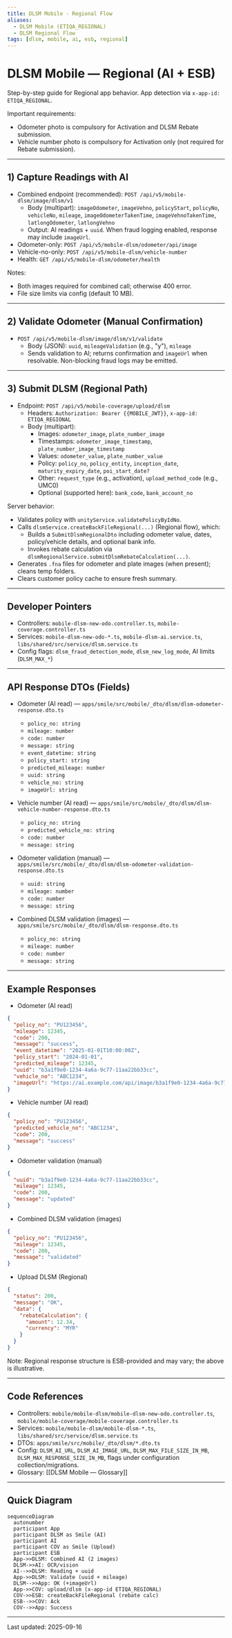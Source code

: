 ```yaml
---
title: DLSM Mobile - Regional Flow
aliases:
  - DLSM Mobile (ETIQA_REGIONAL)
  - DLSM Regional Flow
tags: [dlsm, mobile, ai, esb, regional]
---
```


# DLSM Mobile — Regional (AI + ESB)

Step-by-step guide for Regional app behavior. App detection via `x-app-id: ETIQA_REGIONAL`.

Important requirements:
- Odometer photo is compulsory for Activation and DLSM Rebate submission.
- Vehicle number photo is compulsory for Activation only (not required for Rebate submission).

---

## 1) Capture Readings with AI

- Combined endpoint (recommended): `POST /api/v5/mobile-dlsm/image/dlsm/v1`
  - Body (multipart): `imageOdometer`, `imageVehno`, `policyStart`, `policyNo`, `vehicleNo`, `mileage`, `imageOdometerTakenTime`, `imageVehnoTakenTime`, `latlongOdometer`, `latlongVehno`
  - Output: AI readings + `uuid`. When fraud logging enabled, response may include `imageUrl`.
- Odometer-only: `POST /api/v5/mobile-dlsm/odometer/api/image`
- Vehicle-no-only: `POST /api/v5/mobile-dlsm/vehicle-number`
- Health: `GET /api/v5/mobile-dlsm/odometer/health`

Notes:
- Both images required for combined call; otherwise 400 error.
- File size limits via config (default 10 MB).

---

## 2) Validate Odometer (Manual Confirmation)

- `POST /api/v5/mobile-dlsm/image/dlsm/v1/validate`
  - Body (JSON): `uuid`, `mileageValidation` (e.g., "y"), `mileage`
  - Sends validation to AI; returns confirmation and `imageUrl` when resolvable. Non-blocking fraud logs may be emitted.

---

## 3) Submit DLSM (Regional Path)

- Endpoint: `POST /api/v5/mobile-coverage/upload/dlsm`
  - Headers: `Authorization: Bearer {{MOBILE_JWT}}`, `x-app-id: ETIQA_REGIONAL`
  - Body (multipart):
    - Images: `odometer_image`, `plate_number_image`
    - Timestamps: `odometer_image_timestamp`, `plate_number_image_timestamp`
    - Values: `odometer_value`, `plate_number_value`
    - Policy: `policy_no`, `policy_entity`, `inception_date`, `maturity_expiry_date`, `poi_start_date?`
    - Other: `request_type` (e.g., activation), `upload_method_code` (e.g., UMC0)
    - Optional (supported here): `bank_code`, `bank_account_no`

Server behavior:
- Validates policy with `unityService.validatePolicyByIdNo`.
- Calls `dlsmService.createBackFileRegional(...)` (Regional flow), which:
  - Builds a `SubmitDlsmRegionalDto` including odometer value, dates, policy/vehicle details, and optional bank info.
  - Invokes rebate calculation via `dlsmRegionalService.submitDlsmRebateCalculation(...)`.
- Generates `.fna` files for odometer and plate images (when present); cleans temp folders.
- Clears customer policy cache to ensure fresh summary.

---

## Developer Pointers

- Controllers: `mobile-dlsm-new-odo.controller.ts`, `mobile-coverage.controller.ts`
- Services: `mobile-dlsm-new-odo-*.ts`, `mobile-dlsm-ai.service.ts`, `libs/shared/src/service/dlsm.service.ts`
- Config flags: `dlsm_fraud_detection_mode`, `dlsm_new_log_mode`, AI limits (`DLSM_MAX_*`)

---

## API Response DTOs (Fields)

- Odometer (AI read) — `apps/smile/src/mobile/_dto/dlsm/dlsm-odometer-response.dto.ts`
  - `policy_no: string`
  - `mileage: number`
  - `code: number`
  - `message: string`
  - `event_datetime: string`
  - `policy_start: string`
  - `predicted_mileage: number`
  - `uuid: string`
  - `vehicle_no: string`
  - `imageUrl: string`

- Vehicle number (AI read) — `apps/smile/src/mobile/_dto/dlsm/dlsm-vehicle-number-response.dto.ts`
  - `policy_no: string`
  - `predicted_vehicle_no: string`
  - `code: number`
  - `message: string`

- Odometer validation (manual) — `apps/smile/src/mobile/_dto/dlsm/dlsm-odometer-validation-response.dto.ts`
  - `uuid: string`
  - `mileage: number`
  - `code: number`
  - `message: string`

- Combined DLSM validation (images) — `apps/smile/src/mobile/_dto/dlsm/dlsm-response.dto.ts`
  - `policy_no: string`
  - `mileage: number`
  - `code: number`
  - `message: string`

---

## Example Responses

- Odometer (AI read)
```json
{
  "policy_no": "PU123456",
  "mileage": 12345,
  "code": 200,
  "message": "success",
  "event_datetime": "2025-01-01T10:00:00Z",
  "policy_start": "2024-01-01",
  "predicted_mileage": 12345,
  "uuid": "b3a1f9e0-1234-4a6a-9c77-11aa22bb33cc",
  "vehicle_no": "ABC1234",
  "imageUrl": "https://ai.example.com/api/image/b3a1f9e0-1234-4a6a-9c77-11aa22bb33cc"
}
```

- Vehicle number (AI read)
```json
{
  "policy_no": "PU123456",
  "predicted_vehicle_no": "ABC1234",
  "code": 200,
  "message": "success"
}
```

- Odometer validation (manual)
```json
{
  "uuid": "b3a1f9e0-1234-4a6a-9c77-11aa22bb33cc",
  "mileage": 12345,
  "code": 200,
  "message": "updated"
}
```

- Combined DLSM validation (images)
```json
{
  "policy_no": "PU123456",
  "mileage": 12345,
  "code": 200,
  "message": "validated"
}
```

- Upload DLSM (Regional)
```json
{
  "status": 200,
  "message": "OK",
  "data": {
    "rebateCalculation": {
      "amount": 12.34,
      "currency": "MYR"
    }
  }
}
```
Note: Regional response structure is ESB-provided and may vary; the above is illustrative.

---

## Code References

- Controllers: `mobile/mobile-dlsm/mobile-dlsm-new-odo.controller.ts`, `mobile/mobile-coverage/mobile-coverage.controller.ts`
- Services: `mobile/mobile-dlsm/mobile-dlsm-*.ts`, `libs/shared/src/service/dlsm.service.ts`
- DTOs: `apps/smile/src/mobile/_dto/dlsm/*.dto.ts`
- Config: `DLSM_AI_URL`, `DLSM_AI_IMAGE_URL`, `DLSM_MAX_FILE_SIZE_IN_MB`, `DLSM_MAX_RESPONSE_SIZE_IN_MB`, flags under configuration collection/migrations.
- Glossary: [[DLSM Mobile — Glossary]]

---

## Quick Diagram

```mermaid
sequenceDiagram
  autonumber
  participant App
  participant DLSM as Smile (AI)
  participant AI
  participant COV as Smile (Upload)
  participant ESB
  App->>DLSM: Combined AI (2 images)
  DLSM->>AI: OCR/vision
  AI-->>DLSM: Reading + uuid
  App->>DLSM: Validate (uuid + mileage)
  DLSM-->>App: OK (+imageUrl)
  App->>COV: upload/dlsm (x-app-id ETIQA_REGIONAL)
  COV->>ESB: createBackFileRegional (rebate calc)
  ESB-->>COV: Ack
  COV-->>App: Success
```

---

Last updated: 2025-09-16

